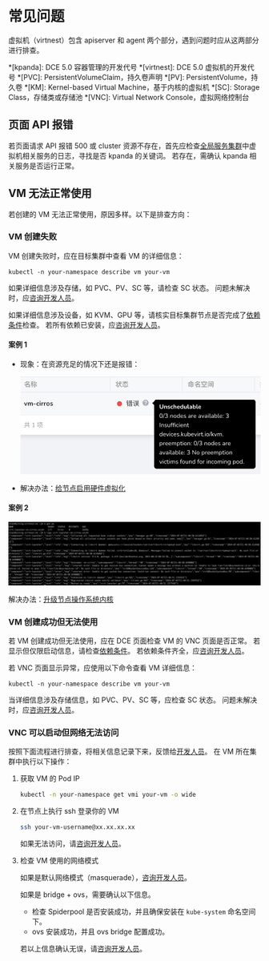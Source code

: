 # 常见问题

虚拟机（virtnest）包含 apiserver 和 agent 两个部分，遇到问题时应从这两部分进行排查。

*[kpanda]: DCE 5.0 容器管理的开发代号
*[virtnest]: DCE 5.0 虚拟机的开发代号
*[PVC]: PersistentVolumeClaim，持久卷声明
*[PV]: PersistentVolume，持久卷
*[KM]: Kernel-based Virtual Machine，基于内核的虚拟机
*[SC]: Storage Class，存储类或存储池
*[VNC]: Virtual Network Console，虚拟网络控制台

## 页面 API 报错

若页面请求 API 报错 500 或 cluster 资源不存在，首先应检查[全局服务集群](../../kpanda/user-guide/clusters/cluster-role.md#_2)中虚拟机相关服务的日志，寻找是否 kpanda 的关键词。
若存在，需确认 kpanda 相关服务是否运行正常。

## VM 无法正常使用

若创建的 VM 无法正常使用，原因多样。以下是排查方向：

### VM 创建失败

VM 创建失败时，应在目标集群中查看 VM 的详细信息：

```shell
kubectl -n your-namespace describe vm your-vm
```

如果详细信息涉及存储，如 PVC、PV、SC 等，请检查 SC 状态。
问题未解决时，应[咨询开发人员](../../install/index.md#_4)。

如果详细信息涉及设备，如 KVM、GPU 等，请核实目标集群节点是否完成了[依赖条件](../install/install-dependency.md)检查。
若所有依赖已安装，应[咨询开发人员](../../install/index.md#_4)。

#### 案例 1

- 现象：在资源充足的情况下还是报错：

    ![创建虚拟机报错一](../images/createvm-error01.png)

- 解决办法：[给节点启用硬件虚拟化](../install/install-dependency.md#_3)

#### 案例 2

![创建虚拟机报错二](../images/createvm-error02.png)

解决办法：[升级节点操作系统内核](../install/install-dependency.md)

### VM 创建成功但无法使用

若 VM 创建成功但无法使用，应在 DCE 页面检查 VM 的 VNC 页面是否正常。
若显示但仅限启动信息，请检查[依赖条件](../install/install-dependency.md)。
若依赖条件齐全，应[咨询开发人员](../../install/index.md#_4)。

若 VNC 页面显示异常，应使用以下命令查看 VM 详细信息：

```shell
kubectl -n your-namespace describe vm your-vm
```

当详细信息涉及存储信息，如 PVC、PV、SC 等，应检查 SC 状态。
问题未解决时，应[咨询开发人员](../../install/index.md#_4)。

### VNC 可以启动但网络无法访问

按照下面流程进行排查，将相关信息记录下来，反馈给[开发人员](../../install/index.md#_4)。
在 VM 所在集群中执行以下操作：

1. 获取 VM 的 Pod IP

    ```bash
    kubectl -n your-namespace get vmi your-vm -o wide
    ```

2. 在节点上执行 ssh 登录你的 VM

    ```bash
    ssh your-vm-username@xx.xx.xx.xx
    ```

    如果无法访问，请[咨询开发人员](../../install/index.md#_4)。

3. 检查 VM 使用的网络模式

    如果是默认网络模式（masquerade），[咨询开发人员](../../install/index.md#_4)。

    如果是 bridge + ovs，需要确认以下信息。

    - 检查 Spiderpool 是否安装成功，并且确保安装在 `kube-system` 命名空间下。
    - ovs 安装成功，并且 ovs bridge 配置成功。

    若以上信息确认无误，请[咨询开发人员](../../install/index.md#_4)。
